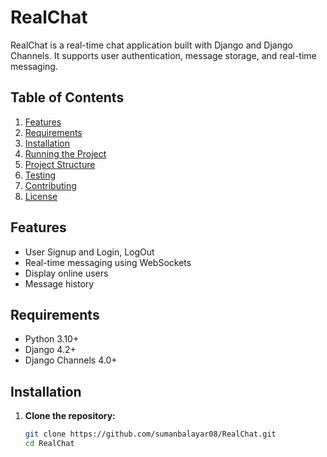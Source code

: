 # RealChat

RealChat is a real-time chat application built with Django and Django Channels. It supports user authentication, message storage, and real-time messaging.

## Table of Contents

1. [Features](#features)
2. [Requirements](#requirements)
3. [Installation](#installation)
4. [Running the Project](#running-the-project)
5. [Project Structure](#project-structure)
6. [Testing](#testing)
7. [Contributing](#contributing)
8. [License](#license)

## Features

- User Signup and Login, LogOut
- Real-time messaging using WebSockets
- Display online users
- Message history

## Requirements

- Python 3.10+
- Django 4.2+
- Django Channels 4.0+

## Installation

1. **Clone the repository:**

   ```bash
   git clone https://github.com/sumanbalayar08/RealChat.git
   cd RealChat

